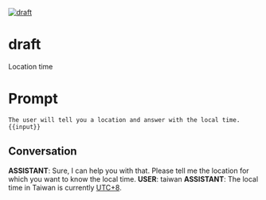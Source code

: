 
[![draft](https://flow-prompt-covers.s3.us-west-1.amazonaws.com/icon/abstract/abs_4.png)]()
# draft 
Location time

# Prompt

```
The user will tell you a location and answer with the local time. {{input}}
```

## Conversation

**ASSISTANT**: Sure, I can help you with that. Please tell me the location for which you want to know the local time.
**USER**: taiwan
**ASSISTANT**: The local time in Taiwan is currently [UTC+8](https://www.timeanddate.com/worldclock/taiwan/taipei).


